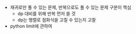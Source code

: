 - 재귀로만 풀 수 있는 문제, 반복으로도 풀 수 있는 문제 구분이 핵심
  - dp 대비를 위해 반복 먼저 쓸 것
  - dp는 행렬로 점화식을 고칠 수 있는지 고찰
- python limit에 관하여
